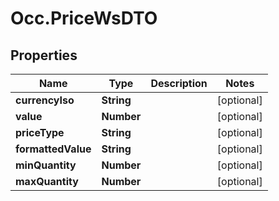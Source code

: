 # Occ.PriceWsDTO

## Properties
Name | Type | Description | Notes
------------ | ------------- | ------------- | -------------
**currencyIso** | **String** |  | [optional] 
**value** | **Number** |  | [optional] 
**priceType** | **String** |  | [optional] 
**formattedValue** | **String** |  | [optional] 
**minQuantity** | **Number** |  | [optional] 
**maxQuantity** | **Number** |  | [optional] 


